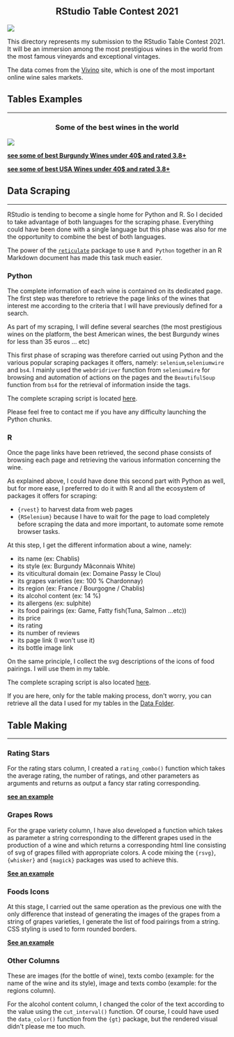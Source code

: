 <h2 align="center"> RStudio Table Contest 2021</h2>

![](https://d33wubrfki0l68.cloudfront.net/09e9c5bc177b3630415e4927a31ec284bb26912c/15c4f/blog/rstudio-table-contest-2021/thumbnail_hu7fba9da1679ce4a56c592454604cb9c1_740383_2220x0_resize_q75_box.jpg)
    
This directory represents my submission to the RStudio Table Contest 2021.
It will be an immersion among the most prestigious wines in the world from the most famous vineyards and exceptional vintages. 

The data comes from the  [Vivino](https://www.vivino.com/FR/fr/) site, which is one of the most important online wine sales markets. 


## Tables Examples 
___ 

<h3 align="center">Some of the best wines in the world</h3>

![](Graphics/top_wines_from_pdf.png)

<b> [see some of best Burgundy Wines under 40$  and rated 3.8+](Graphics/burgundy_wines_under_40.png) </b>

<b> [see some of best USA Wines under 40$ and rated 3.8+](Graphics/usa_wines_under_40.png) </b>

## Data Scraping 
___

RStudio is tending to become a single home for Python and R. So I decided to take advantage of both languages for the scraping phase. Everything could have been done with a single language but this phase was also for me the opportunity to combine the best of both languages.  

The power of the [`reticulate`](https://rstudio.github.io/reticulate/) package to use `R` and` Python` together in an R Markdown document has made this task much easier.

### Python 

The complete information of each wine is contained on its dedicated page. The first step was therefore to retrieve the page links of the wines that interest me according to the criteria that I will have previously defined for a search. 

As part of my scraping, I will define several searches (the most prestigious wines on the platform, the best American wines, the best Burgundy wines for less than 35 euros ... etc) 

This first phase of scraping was therefore carried out using Python and the various popular scraping packages it offers, namely: `selenium`,`seleniumwire` and `bs4`.
I mainly used the `webdridriver` function from `seleniumwire` for browsing and automation of actions on the pages and the `BeautifulSoup` function from `bs4` for the retrieval of information inside the tags.

The complete scraping script is located [here](wines_scraper.Rmd).

Please feel free to contact me if you have any difficulty launching the Python chunks.

### R 

Once the page links have been retrieved, the second phase consists of browsing each page and retrieving the various information concerning the wine.

As explained above, I could have done this second part with Python as well, but for more ease, I preferred to do it with R and all the ecosystem of packages it offers for scraping:

- `{rvest}` to harvest data from web pages 
- `{RSelenium}` because I have to wait for the page to load completely before scraping the data and more important, to automate some remote browser tasks.

At this step, I get the different information about a wine, namely:

- its name  (ex: Chablis)
- its style (ex: Burgundy Mâconnais White)
- its viticultural domain (ex: Domaine Passy le Clou)
- its grapes varieties (ex: 100 % Chardonnay)
- its region (ex: France / Bourgogne / Chablis)
- its alcohol content (ex: 14 %) 
- its allergens (ex: sulphite) 
- its food pairings (ex: Game, Fatty fish(Tuna, Salmon ...etc))
- its price 
- its rating
- its number of reviews
- its page link (I won't use it)
- its bottle image link

On the same principle, I collect the svg descriptions of the icons of food pairings.
I will use them in my table.

The complete scraping script is also located [here](wines_scraper.Rmd).

If you are here, only for the table making process, don't worry, you can retrieve all the data I used for my tables in the [Data Folder](Data/).

## Table Making 
___

### Rating Stars 

For the rating stars column, I created a `rating_combo()` function which takes
the average rating, the number of ratings, and other parameters as arguments and returns as output
a fancy star rating corresponding.

<b> [see an example](Examples/stars_svg_gt.png) </b>

###  Grapes Rows
For the grape variety column, I have also developed a function which takes as parameter a string corresponding to the different grapes used in the production of a wine and which returns a corresponding html line consisting of svg of grapes filled with appropriate colors.
A code mixing the `{rsvg}`, `{whisker}` and `{magick}` packages was used to achieve this.

<b> [See an example](Examples/grapes_varieties.png) </b>

### Foods Icons 

At this stage, I carried out the same operation as the previous one with the only difference that instead of generating the images of the grapes from a string of grapes varieties, I generate the list of food pairings from a string. CSS styling is used to form rounded borders.

<b> [See an example](Examples/food_icons.png) </b>

### Other Columns 

These are images (for the bottle of wine), texts combo (example: for the name of the wine and its style), image and texts combo (example: for the regions column).

For the alcohol content column, I changed the color of the text according to the value using the `cut_interval()` function.
Of course, I could have used the `data_color()` function from  the `{gt}` package, but the rendered visual didn't please me too much.
